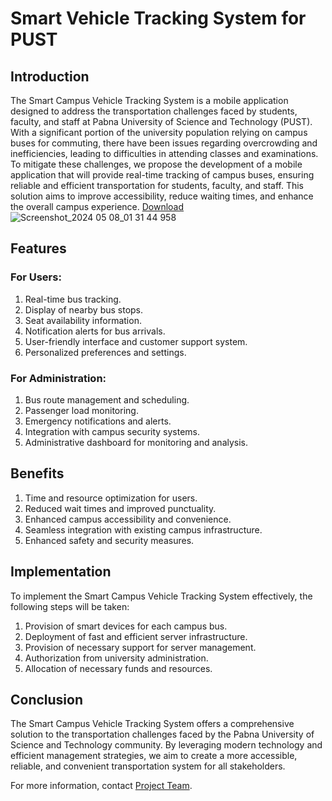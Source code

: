 # Smart Vehicle Tracking System for PUST

## Introduction
The Smart Campus Vehicle Tracking System is a mobile application designed to address the transportation challenges faced by students, faculty, and staff at Pabna University of Science and Technology (PUST). With a significant portion of the university population relying on campus buses for commuting, there have been issues regarding overcrowding and inefficiencies, leading to difficulties in attending classes and examinations.
To mitigate these challenges, we propose the development of a mobile application that will provide real-time tracking of campus buses, ensuring reliable and efficient transportation for students, faculty, and staff. This solution aims to improve accessibility, reduce waiting times, and enhance the overall campus experience.
[Download](https://github.com/pustvts/pustvts-info)
![Screenshot_2024 05 08_01 31 44 958](https://github.com/me-sharif-hasan/PUSTVTS-UNOFFICIAL-/assets/55604433/2206bf60-5acc-44a6-befe-f25122075883)

## Features
### For Users:
1. Real-time bus tracking.
2. Display of nearby bus stops.
3. Seat availability information.
4. Notification alerts for bus arrivals.
5. User-friendly interface and customer support system.
6. Personalized preferences and settings.

### For Administration:
1. Bus route management and scheduling.
2. Passenger load monitoring.
3. Emergency notifications and alerts.
4. Integration with campus security systems.
5. Administrative dashboard for monitoring and analysis.

## Benefits
1. Time and resource optimization for users.
2. Reduced wait times and improved punctuality.
3. Enhanced campus accessibility and convenience.
4. Seamless integration with existing campus infrastructure.
5. Enhanced safety and security measures.

## Implementation
To implement the Smart Campus Vehicle Tracking System effectively, the following steps will be taken:
1. Provision of smart devices for each campus bus.
2. Deployment of fast and efficient server infrastructure.
3. Provision of necessary support for server management.
4. Authorization from university administration.
5. Allocation of necessary funds and resources.

## Conclusion
The Smart Campus Vehicle Tracking System offers a comprehensive solution to the transportation challenges faced by the Pabna University of Science and Technology community. By leveraging modern technology and efficient management strategies, we aim to create a more accessible, reliable, and convenient transportation system for all stakeholders.

For more information, contact [Project Team](mailto:me.sharif.hasan@gmail.com).

